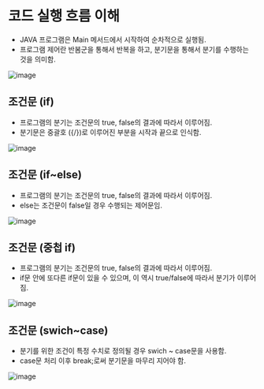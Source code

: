 # 코드 실행 흐름 이해
- JAVA 프로그램은 Main 메서드에서 시작하여 순차적으로 실행됨.
- 프로그램 제어란 반봄군을 통해서 반복을 하고, 분기문을 통해서 분기를 수행하는 것을 의미함.

![image](https://user-images.githubusercontent.com/120995529/208572024-4553e038-149a-46b7-9009-e2b73d989202.png)


## 조건문 (if)
- 프로그램의 분기는 조건문의 true, false의 결과에 따라서 이루어짐.
- 분기문은 중괄호 ({/})로 이루어진 부분을 시작과 끝으로 인식함.

![image](https://user-images.githubusercontent.com/120995529/208572248-99905f56-b63f-4b7b-bd2d-99548321e87e.png)

## 조건문 (if~else)
- 프로그램의 분기는 조건문의 true, false의 결과에 따라서 이루어짐.
- else는 조건문이 false일 경우 수행되는 제어문임.

![image](https://user-images.githubusercontent.com/120995529/208572811-2d60faf1-2081-443a-b569-2c1b2c41247e.png)

## 조건문 (중첩 if)
- 프로그램의 분기는 조건문의 true, false의 결과에 따라서 이루어짐.
- if문 안에 또다른 if문이 있을 수 있으며, 이 역시 true/false에 따라서 분기가 이루어짐.

![image](https://user-images.githubusercontent.com/120995529/208572968-23694501-98b6-400c-a187-fcc394f46fa5.png)

## 조건문 (swich~case)
- 분기를 위한 조건이 특정 수치로 정의될 경우 swich ~ case문을 사용함.
- case문 처리 이후 break;로써 분기문을 마무리 지어야 함.

![image](https://user-images.githubusercontent.com/120995529/208573169-ff6a9e4a-700f-421d-a6d0-af9eaeeacaf0.png)






